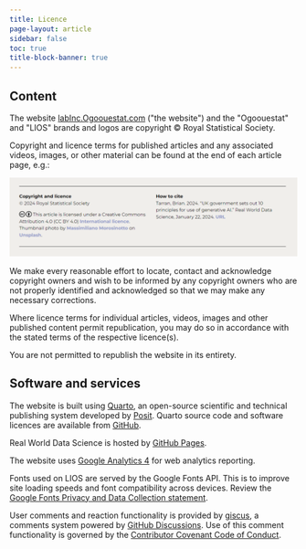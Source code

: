 ```yaml
---
title: Licence
page-layout: article
sidebar: false
toc: true
title-block-banner: true
---
```


## Content

The website [labInc.Ogoouestat.com](https://labinc.ogoouestat.com) ("the website") and the "Ogoouestat" and "LIOS" brands and logos are copyright © Royal Statistical Society.

Copyright and licence terms for published articles and any associated videos, images, or other material can be found at the end of each article page, e.g.:

![Example of copyright and licence information from an LIOS article.](images/licence-example.PNG)

We make every reasonable effort to locate, contact and acknowledge copyright owners and wish to be informed by any copyright owners who are not properly identified and acknowledged so that we may make any necessary corrections.

Where licence terms for individual articles, videos, images and other published content permit republication, you may do so in accordance with the stated terms of the respective licence(s).

You are not permitted to republish the website in its entirety.

## Software and services

The website is built using [Quarto](https://quarto.org/), an open-source scientific and technical publishing system developed by [Posit](https://posit.co/). Quarto source code and software licences are available from [GitHub](https://github.com/quarto-dev).

Real World Data Science is hosted by [GitHub Pages](https://pages.github.com/).

The website uses [Google Analytics 4](https://support.google.com/analytics/answer/10089681?hl=en) for web analytics reporting.

Fonts used on LIOS are served by the Google Fonts API. This is to improve site loading speeds and font compatibility across devices. Review the [Google Fonts Privacy and Data Collection statement](https://developers.google.com/fonts/faq/privacy).

User comments and reaction functionality is provided by [giscus](https://giscus.app/), a comments system powered by [GitHub Discussions](https://docs.github.com/en/discussions). Use of this comment functionality is governed by the [Contributor Covenant Code of Conduct](/CODE_OF_CONDUCT.md).
